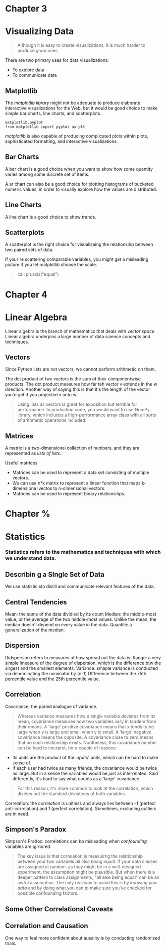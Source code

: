 # Chapter 3
# Visualizing Data

> Although it is easy to create visualizations, it is much harder to produce *good* ones.

There are two primary uses for data visualizations:
* To explore data
* To communicate data

## Matplotlib

The *matplotlib library* might not be adequate to produce elaborate interactive visualizations for the Web, but it would be good choice to make simple bar charts, line charts, and scatterplots.

    matplotlib.pyplot
    from matplotlib import pyplot as plt
    
*matplotlib* is also capable of producing complicated plots within plots, sophisticated formatting, and interactive visualizations. 

## Bar Charts

A bar chart is a good choice when you want to show how some quantity varies among some discrete set of items.

A ar chart can also be a good choice for plotting histograms of bucketed numeric values, in order to visually explore how the values are distributed. 

## Line Charts

A line chart is a good choice to show trends.

## Scatterplots

A scatterplot is the right choice for visualizaing the relationsihp between two paired sets of data. 

If your're scattering comparable variables, you might get a misleading picture if you let matplotlib choose the scale.
>call plt.axis("equal")




# Chapter 4
# Linear Algebra

Linear algebra is the branch of mathematics that deals with *vector space*.
Linear algebra underpins a large number of data science concepts and techniques.

## Vectors

Since Python lists are not vectors, we cannot perform arithmetic on them. 

The dot product of two vectors is the sum of their componentwise products.
The dot product measures how far teh vector v extends in the w direction. 
Another way of saying this is that it's the length of the vector you'd get if you projected v onto w.

> Using lists as vectors is great for exposition but terrible for performance.
> In production code, you would want to use NumPy library, which includes a high-performance array class with all sorts of arithmetic operations included.

## Matrices

A matrix is a two-dimensional collection of numbers, and they are represented as *lists of lists*.

Useful matrices
* Matrices can be used to represent a data set consisting of multiple vectors.
* We can use n*k matrix to represent a linear function that maps k-dimensiona lvectos to n-dimensional vectors.
* Matrices can be used to represent binary relationsihps.

# Chapter %
# Statistics

### Statistics refers to the mathematics and techniques with which we understand data.

## Describin g a SIngle Set of Data

We use statistic sto distill and communicate relevant features of the data.

## Central Tendencies

Mean: the sume of the data dividied by its count
Median: the middle-most value, or the average of the two middle-most values.
Unlike the mean, the median doesn't depend on every value in the data.
Quantile: a generalization of the median.

## Dispersion

Didspersion refers to measures of how spread out the data is.
Range: a very simple lmeasure of the degree of dispersion, which is the difference btw the alrgest and the smallest elements.
Variance: smaple variance is conducted via denominating the nominator by (n-1)
DIfference between the 75th percentile value and the 25th percentile value.

## Correlation

Covariance: the paried analogue of variance. 
> Whereas variance measures how a single variable deviates from its mean, covariance measures how two variables vary in tandem from their means.
> A 'large' positive covariance means that x tends to be large when y is large and small when y is small. A 'large' negative covariance means the opposite. A covariance close to zero means that no such relationship exists.
> Nontheless, this covariance number can be hard to interpret, for a couple of reasons:
* Its units are the product of the inputs' units, which can be hard to make sense of.
* If each user had twice as many friends, the covariance would be twice as large. But in a sense the variables would be just as interrelated. Said differently, it's hard to say what counts as a 'large' covariance.
> For this reason, it's more common to look at the correlation, which divides out the standard deviations of both variables.

Correlation: the *correlation* is unitless and always lies between -1 (perfect anti-correlation) and 1 (perfect correlation).
Sometimes, excluding outliers are in need.

## Simpson's Paradox

Simpson's Pradox: correlations can be misleading when *confounding* variables are igrnored.

> The key issue is that correlation is measuirng the relationship between your two variabels *all else being equal*. If your data classes are assigned at random, as they might be in a well-designed experiment, the assumption might be plausible. 
> But when there is a deeper pattern to class assignments, "all else being equal" can be an awful assumption.
>The only real way to avoid this is by *knowing your data* and by doing what you can to make sure you've checked for possible confounding factors. 

## Some Other Correlational Caveats

## Correlation and Causation

One way to feel more confident about ausality is by conducting randomized trials.







